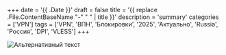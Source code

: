 +++
date = '{{ .Date }}'
draft = false
title = '{{ replace .File.ContentBaseName "-" " " | title }}'
description = 'summary'
categories = ['VPN']
tags = ['VPN', 'ВПН', 'Блокировки', '2025', 'Актуально', 'Russia', 'Россия', 'DPI', 'VLESS']
+++

![Альтернативный текст](https://<link>.jpeg)